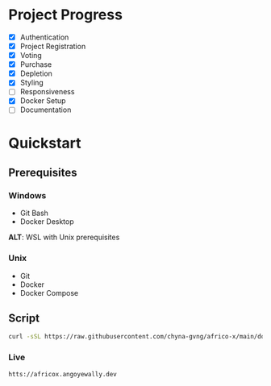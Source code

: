 # Project Progress
- [x] Authentication
- [x] Project Registration
- [x] Voting
- [x] Purchase
- [x] Depletion
- [x] Styling
- [ ] Responsiveness
- [x] Docker Setup
- [ ] Documentation

# Quickstart
## Prerequisites
### Windows
- Git Bash
- Docker Desktop

**ALT**: WSL with Unix prerequisites

### Unix
- Git
- Docker
- Docker Compose

## Script
```bash
curl -sSL https://raw.githubusercontent.com/chyna-gvng/africo-x/main/docker-setup.sh | bash
```

### Live
```bash
htts://africox.angoyewally.dev
```
